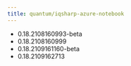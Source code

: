 ```yaml
---
title: quantum/iqsharp-azure-notebook
---
```

- 0.18.2108160993-beta
- 0.18.2108160999
- 0.18.2109161160-beta
- 0.18.2109162713
